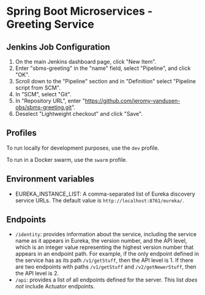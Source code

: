# Spring Boot Microservices - Greeting Service

## Jenkins Job Configuration

1. On the main Jenkins dashboard page, click "New Item".
2. Enter "sbms-greeting" in the "name" field, select "Pipeline", and click "OK".
3. Scroll down to the "Pipeline" section and in "Definition" select "Pipeline script from SCM".
4. In "SCM", select "Git".
5. In "Repository URL", enter "https://github.com/jeromy-vandusen-obs/sbms-greeting.git".
6. Deselect "Lightweight checkout" and click "Save".

## Profiles

To run locally for development purposes, use the `dev` profile.

To run in a Docker swarm, use the `swarm` profile.

## Environment variables

* EUREKA_INSTANCE_LIST: A comma-separated list of Eureka discovery service URLs. The default value is
`http://localhost:8761/eureka/`.

## Endpoints

* `/identity`: provides information about the service, including the service name as it appears in Eureka, the
version number, and the API level, which is an integer value representing the highest version number that appears
in an endpoint path. For example, if the only endpoint defined in the service has as its path `/v1/getStuff`, then
the API level is 1. If there are two endpoints with paths `/v1/getStuff` and `/v2/getNewerStuff`, then the API
level is 2.
* `/api`: provides a list of all endpoints defined for the server. This list _does not_ include Actuator endpoints.
